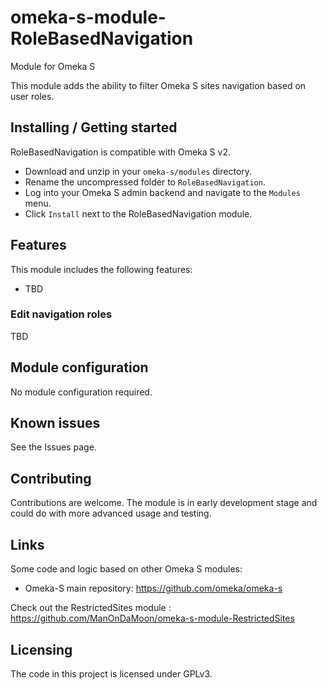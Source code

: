 # omeka-s-module-RoleBasedNavigation
Module for Omeka S

This module adds the ability to filter Omeka S sites navigation based on user roles.

## Installing / Getting started

RoleBasedNavigation is compatible with Omeka S v2.

* Download and unzip in your `omeka-s/modules` directory.
* Rename the uncompressed folder to `RoleBasedNavigation`.
* Log into your Omeka S admin backend and navigate to the `Modules` menu.
* Click `Install` next to the RoleBasedNavigation module.

## Features

This module includes the following features:

* TBD

### Edit navigation roles

TBD

## Module configuration

No module configuration required.

## Known issues

See the Issues page.

## Contributing

Contributions are welcome. The module is in early development stage and could do with more advanced usage and testing.

## Links

Some code and logic based on other Omeka S modules:
* Omeka-S main repository: https://github.com/omeka/omeka-s

Check out the RestrictedSites module : https://github.com/ManOnDaMoon/omeka-s-module-RestrictedSites

## Licensing

The code in this project is licensed under GPLv3.
